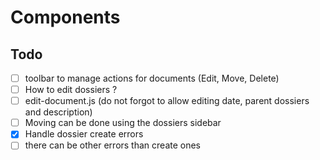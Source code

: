 # Components

## Todo
- [ ] toolbar to manage actions for documents (Edit, Move, Delete)
- [ ] How to edit dossiers ?
- [ ] edit-document.js (do not forgot to allow editing date, parent dossiers and description)
- [ ] Moving can be done using the dossiers sidebar
- [x] Handle dossier create errors
- [ ] there can be other errors than create ones
